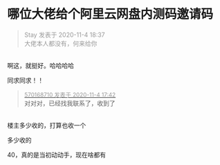 # 哪位大佬给个阿里云网盘内测码邀请码


<div class="quote"><blockquote><font color="#999999">Stay 发表于 2020-11-4 18:37</font><br />
<font color="#999999">大佬本人都没有，何来给你</font></blockquote></div><br />
啊这，就挺好。哈哈哈哈

同求同求！！

<div class="quote"><blockquote><font size="2"><a href="https://www.hostloc.com/forum.php?mod=redirect&amp;goto=findpost&amp;pid=9402763&amp;ptid=762419" target="_blank"><font color="#999999">570168710 发表于 2020-11-4 17:42</font></a></font><br />
对对对，已经找我联系了，收到了</blockquote></div><br />
楼主多少收的，打算也收一个

多少收的

40，真的是当初动动手，现在啥都有
